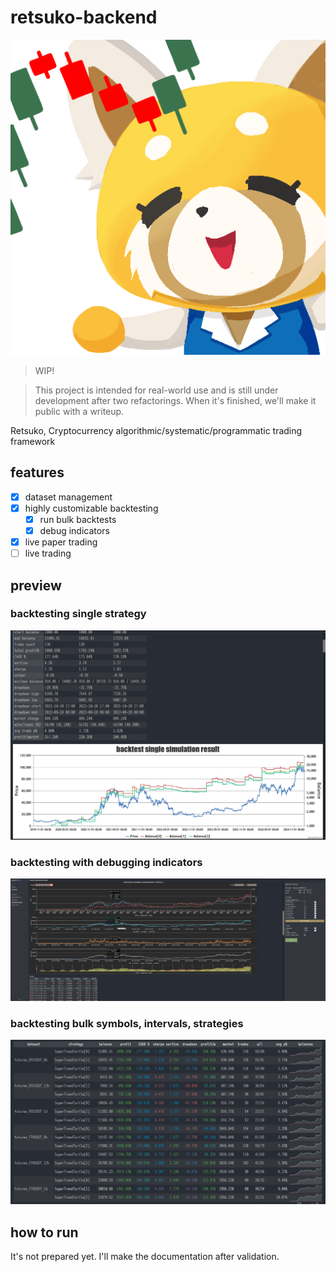 # retsuko-backend

![retsuko](imgs/retsuko.png)

> WIP!

> This project is intended for real-world use and is still under development after two refactorings. When it's finished, we'll make it public with a writeup.

Retsuko, Cryptocurrency algorithmic/systematic/programmatic trading framework

## features

- [x] dataset management
- [x] highly customizable backtesting
  - [x] run bulk backtests
  - [x] debug indicators
- [x] live paper trading
- [ ] live trading

## preview

### backtesting single strategy
![backtest single](imgs/backtest_single.png)

### backtesting with debugging indicators
![backtest_debug](imgs/backtest_debug.png)

### backtesting bulk symbols, intervals, strategies
![backtest_bulk](imgs/backtest_bulk.png)

## how to run

It's not prepared yet. I'll make the documentation after validation.
